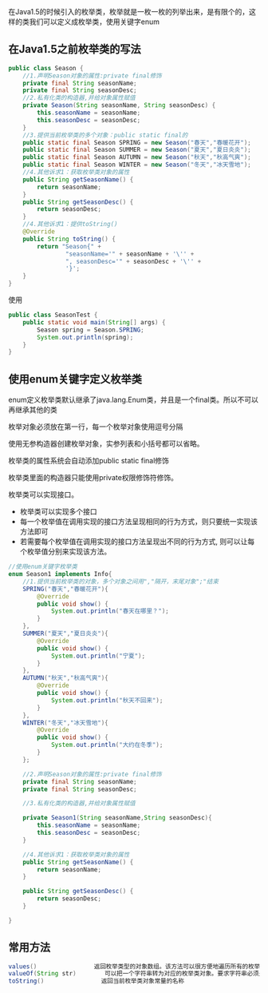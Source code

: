在Java1.5的时候引入的枚举类，枚举就是一枚一枚的列举出来，是有限个的，这样的类我们可以定义成枚举类，使用关键字enum



## 在Java1.5之前枚举类的写法

```java
public class Season {
    //1.声明Season对象的属性:private final修饰
    private final String seasonName;
    private final String seasonDesc;
    //2.私有化类的构造器,并给对象属性赋值
    private Season(String seasonName, String seasonDesc) {
        this.seasonName = seasonName;
        this.seasonDesc = seasonDesc;
    }
    //3.提供当前枚举类的多个对象：public static final的
    public static final Season SPRING = new Season("春天","春暖花开");
    public static final Season SUMMER = new Season("夏天","夏日炎炎");
    public static final Season AUTUMN = new Season("秋天","秋高气爽");
    public static final Season WINTER = new Season("冬天","冰天雪地");
    //4.其他诉求1：获取枚举类对象的属性
    public String getSeasonName() {
        return seasonName;
    }
    public String getSeasonDesc() {
        return seasonDesc;
    }
    //4.其他诉求1：提供toString()
    @Override
    public String toString() {
        return "Season{" +
                "seasonName='" + seasonName + '\'' +
                ", seasonDesc='" + seasonDesc + '\'' +
                '}';
    }
}
```

使用

```java
public class SeasonTest {
    public static void main(String[] args) {
        Season spring = Season.SPRING;
        System.out.println(spring);
    }
}
```

## 使用enum关键字定义枚举类

enum定义枚举类默认继承了java.lang.Enum类，并且是一个final类。所以不可以再继承其他的类

枚举对象必须放在第一行，每一个枚举对象使用逗号分隔

使用无参构造器创建枚举对象，实参列表和小括号都可以省略。

枚举类的属性系统会自动添加public static final修饰

枚举类里面的构造器只能使用private权限修饰符修饰。

枚举类可以实现接口。

+ 枚举类可以实现多个接口
+ 每一个枚举值在调用实现的接口方法呈现相同的行为方式，则只要统一实现该方法即可
+ 若需要每个枚举值在调用实现的接口方法呈现出不同的行为方式, 则可以让每个枚举值分别来实现该方法。

```java
//使用enum关键字枚举类
enum Season1 implements Info{
    //1.提供当前枚举类的对象，多个对象之间用","隔开，末尾对象";"结束
    SPRING("春天","春暖花开"){
        @Override
        public void show() {
            System.out.println("春天在哪里？");
        }
    },
    SUMMER("夏天","夏日炎炎"){
        @Override
        public void show() {
            System.out.println("宁夏");
        }
    },
    AUTUMN("秋天","秋高气爽"){
        @Override
        public void show() {
            System.out.println("秋天不回来");
        }
    },
    WINTER("冬天","冰天雪地"){
        @Override
        public void show() {
            System.out.println("大约在冬季");
        }
    };

    //2.声明Season对象的属性:private final修饰
    private final String seasonName;
    private final String seasonDesc;

    //3.私有化类的构造器,并给对象属性赋值

    private Season1(String seasonName,String seasonDesc){
        this.seasonName = seasonName;
        this.seasonDesc = seasonDesc;
    }

    //4.其他诉求1：获取枚举类对象的属性
    public String getSeasonName() {
        return seasonName;
    }

    public String getSeasonDesc() {
        return seasonDesc;
    }

}

```

## 常用方法

```java
values()                返回枚举类型的对象数组。该方法可以很方便地遍历所有的枚举值
valueOf(String str)        可以把一个字符串转为对应的枚举类对象。要求字符串必须是枚举类对象的“名字”。如不是，会有运行时异常：IllegalArgumentException
toString()                返回当前枚举类对象常量的名称
```




